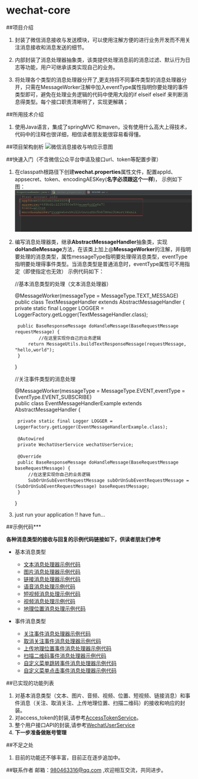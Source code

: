 # wechat-core

##项目介绍
1. 封装了微信消息接收与发送模块，可以使用注解方便的进行业务开发而不用关注消息接收和消息发送的细节。

2. 内部封装了消息处理器抽象类，该类提供处理消息前的消息过滤、默认行为日志等功能，用户可继承该类实现自己的业务。

3. 将处理各个类型的消息处理器分开了,更支持将不同事件类型的消息处理器分开，只需在MessageWorker注解中加入eventType属性指明你要处理的事件类型即可，避免在处理业务逻辑的代码中使用大段的if elseif elseif 来判断消息得类型。每个接口职责清晰明了，实现更解耦；

##所用技术介绍
1. 使用Java语言，集成了springMVC 和maven，没有使用什么高大上得技术，代码中的注释也很详细，相信读者朋友能很容易看得懂。

##项目架构剖析
![微信消息接收与响应示意图](微信消息接收与响应示意图.png)

##快速入门（不含微信公众平台申请及接口url、token等配置步骤）

1. 在classpath根路径下创建**wechat.properties**属性文件，配置appId、appsecret、token、encodingAESKey(**名字必须跟这个一样**)，
   示例如下图：![wechat.properties配置文件示例](wechat.properties配置文件示例.png)

2. 编写消息处理器类，继承**AbstractMessageHandler**抽象类，实现**doHandleMessage**方法，在该类上加上@**MessageWorker**的注解，并指明要处理的消息类型，属性messageType指明要处理得消息类型，eventType指明要处理得事件类型。当消息类型是普通消息时，eventType属性可不用指定（即使指定也无效）
示例代码如下：     

    //基本消息类型的处理（文本消息处理器）         
    
    @MessageWorker(messageType = MessageType.TEXT_MESSAGE)    
    public class TextMessageHandler extends AbstractMessageHandler {    
        private static final Logger LOGGER = LoggerFactory.getLogger(TextMessageHandler.class);    
    
        public BaseResponseMessage doHandleMessage(BaseRequestMessage requestMessage) {    
                //在这里实现你自己的业务逻辑    
            return MessageUtils.buildTextResponseMessage(requestMessage, "hello,world");     
        }    
    }    
    
    //关注事件类型的消息处理         
    
    @MessageWorker(messageType = MessageType.EVENT,eventType = EventType.EVENT_SUBSCRIBE)    
    public class EventMessageHandlerExample extends AbstractMessageHandler {    
    
        private static final Logger LOGGER = LoggerFactory.getLogger(EventMessageHandlerExample.class);
    
        @Autowired
        private WechatUserService wechatUserService;
    
        @Override
        public BaseResponseMessage doHandleMessage(BaseRequestMessage baseRequestMessage) {
            //在这里实现你自己的业务逻辑
            SubOrUnSubEventRequestMessage subOrUnSubEventRequestMessage = (SubOrUnSubEventRequestMessage) baseRequestMessage;
        }
    }
         
3. just run your application !! have fun...

##示例代码***

**各种消息类型的接收与回复的示例代码链接如下，供读者朋友们参考**

* 基本消息类型
    * [文本消息处理器示例代码](https://github.com/151376liujie/wechat-core/tree/master/src/main/java/com/jonnyliu/proj/wechat/example/TextMessageHandlerExample.java)
    * [图片消息处理器示例代码](https://github.com/151376liujie/wechat-core/tree/master/src/main/java/com/jonnyliu/proj/wechat/example/ImageMessageHandlerExample.java)
    * [链接消息处理器示例代码](https://github.com/151376liujie/wechat-core/tree/master/src/main/java/com/jonnyliu/proj/wechat/example/LinkMessageHandlerExample.java)
    * [语音消息处理示例代码](https://github.com/151376liujie/wechat-core/tree/master/src/main/java/com/jonnyliu/proj/wechat/example/VoiceMessageHandlerExample.java)
    * [短视频消息处理示例代码](https://github.com/151376liujie/wechat-core/blob/master/src/main/java/com/jonnyliu/proj/wechat/example/ShortVideoMessageHandlerExample.java)
    * [视频消息处理示例代码](https://github.com/151376liujie/wechat-core/tree/master/src/main/java/com/jonnyliu/proj/wechat/example/VideoMessageHandlerExample.java)
    * [地理位置消息处理示例代码](https://github.com/151376liujie/wechat-core/tree/master/src/main/java/com/jonnyliu/proj/wechat/example/LocationMessageHandlerExample.java)

* 事件消息类型
    * [关注事件消息处理器示例代码](https://github.com/151376liujie/wechat-core/tree/master/src/main/java/com/jonnyliu/proj/wechat/example/SubscribeEventMessageHandlerExample.java)
    * [取消关注事件消息处理器示例代码](https://github.com/151376liujie/wechat-core/tree/master/src/main/java/com/jonnyliu/proj/wechat/example/UnSubscribeEventHandlerExample.java)
    * [上传地理位置事件消息处理器示例代码](https://github.com/151376liujie/wechat-core/blob/master/src/main/java/com/jonnyliu/proj/wechat/example/UploadLocationEventHandlerExample.java)
    * [扫描二维码事件消息处理器示例代码](https://github.com/151376liujie/wechat-core/blob/master/src/main/java/com/jonnyliu/proj/wechat/example/ScanWithParameterEventHandlerExample.java)
    * [自定义菜单跳转事件消息处理器示例代码](https://github.com/151376liujie/wechat-core/blob/master/src/main/java/com/jonnyliu/proj/wechat/example/CustomMenuViewEventHandlerExample.java)
    * [自定义菜单点击事件消息处理器示例代码](https://github.com/151376liujie/wechat-core/blob/master/src/main/java/com/jonnyliu/proj/wechat/example/CustomMenuClickEventHandlerExample.java)

##已实现的功能列表
1. 对基本消息类型（文本、图片、音频、视频、位置、短视频、链接消息）和事件消息（关注、取消关注、上传地理位置、扫描二维码）的接收和响应的封装。
2. 对access_token的封装,请参考[AccessTokenService](https://github.com/151376liujie/wechat-core/tree/master/src/main/java/com/jonnyliu/proj/wechat/service/accesstoken/)。
3. 整个用户接口API的封装,请参考[WechatUserService](https://github.com/151376liujie/wechat-core/tree/master/src/main/java/com/jonnyliu/proj/wechat/service/user)
4. **下一步准备做账号管理**
   
##不足之处
   
1. 目前的功能还不够丰富，目前正在逐步追加中。

##联系作者
邮箱：980463316@qq.com ,欢迎相互交流，共同进步。





